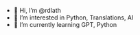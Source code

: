 - 👋 Hi, I’m @rdlath
- 👀 I’m interested in Python, Translations, AI
- 🌱 I’m currently learning GPT, Python

<!---
rdlath/rdlath is a ✨ special ✨ repository because its `README.md` (this file) appears on your GitHub profile.
You can click the Preview link to take a look at your changes.
--->
